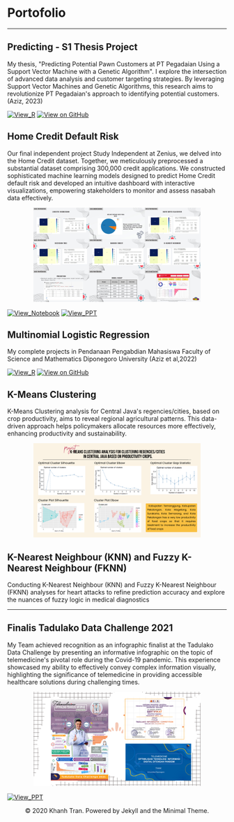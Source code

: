 # Portofolio
---
## Predicting - S1 Thesis Project
My thesis, "Predicting Potential Pawn Customers at PT Pegadaian Using a Support Vector Machine with a Genetic Algorithm". I explore the intersection of advanced data analysis and customer targeting strategies. By leveraging Support Vector Machines and Genetic Algorithms, this research aims to revolutionize PT Pegadaian's approach to identifying potential customers. (Aziz, 2023)

[![View_R](https://img.shields.io/badge/R%20Studio-logo%3DRStudio?logo=R&logoColor=blue&color=pink)](https://github.com/muhammadazizch/Genetic-Algorithm/blob/main/Syntax.R)
[![View on GitHub](https://img.shields.io/badge/GitHub-View_on_GitHub-blue?logo=GitHub)](https://github.com/muhammadazizch/Genetic-Algorithm)


## Home Credit Default Risk
Our final independent project Study Independent at Zenius, we delved into the Home Credit dataset. Together, we meticulously preprocessed a substantial dataset comprising 300,000 credit applications. We constructed sophisticated machine learning models designed to predict Home Credit default risk and developed an intuitive dashboard with interactive visualizations, empowering stakeholders to monitor and assess nasabah data effectively.
<br>
<center><img src="images/Final_Project.png" width="384" height="216" alt="Infographic"/></center>

[![View_Notebook](https://img.shields.io/badge/Google_Colab-logo%3DGoogle%20Colab?logo=Google%20Colab&logoColor=orange&color=grey
)](https://colab.research.google.com/drive/10YoELq7qfbHt-wuevbzBtzSvQesJehF-#scrollTo=JfEaivuS9uK7)
[![View_PPT](https://img.shields.io/badge/Microsoft%20PowerPoint-logo%3DMicrosoft%20PowerPoint?logo=Microsoft%20PowerPoint&logoColor=orange&color=white)](https://docs.google.com/presentation/d/1T52yEULFplWzGRg4oN6xYld42b0oX6VrMzHx4PnY1Qk/edit?usp=sharing)


## Multinomial Logistic Regression
My complete projects in Pendanaan Pengabdian Mahasiswa Faculty of Science and Mathematics Diponegoro University (Aziz et al,2022)

[![View_R](https://img.shields.io/badge/R%20Studio-logo%3DRStudio?logo=R&logoColor=blue&color=pink)](https://github.com/muhammadazizch/Multinomial-Logistic-Regression/blob/main/multinomial.R)
[![View on GitHub](https://img.shields.io/badge/GitHub-View_on_GitHub-blue?logo=GitHub)](https://github.com/muhammadazizch/Multinomial-Logistic-Regression)


## K-Means Clustering 
K-Means Clustering analysis for Central Java's regencies/cities, based on crop productivity, aims to reveal regional agricultural patterns. This data-driven approach helps policymakers allocate resources more effectively, enhancing productivity and sustainability.
<br>
<center><img src="images/K-Means.png" width="384" height="216" alt="Infographic"/></center>

## K-Nearest Neighbour (KNN) and Fuzzy K-Nearest Neighbour (FKNN)
Conducting K-Nearest Neighbour (KNN) and Fuzzy K-Nearest Neighbour (FKNN) analyses for heart attacks to refine prediction accuracy and explore the nuances of fuzzy logic in medical diagnostics

---
## Finalis Tadulako Data Challenge 2021
My Team achieved recognition as an infographic finalist at the Tadulako Data Challenge by presenting an informative infographic on the topic of telemedicine's pivotal role during the Covid-19 pandemic. This experience showcased my ability to effectively convey complex information visually, highlighting the significance of telemedicine in providing accessible healthcare solutions during challenging times.
<br>
<center><img src="images/Tadulako.png" width="384" height="216" alt="Infographic"/></center>

[![View_PPT](https://img.shields.io/badge/Microsoft%20PowerPoint-logo%3DMicrosoft%20PowerPoint?logo=Microsoft%20PowerPoint&logoColor=orange&color=white)](https://docs.google.com/presentation/d/17-qftVDoq8JTAltv_7jiFHNB1PFUd65fqD_bEfE3_Ok/edit?usp=sharing)

<center>© 2020 Khanh Tran. Powered by Jekyll and the Minimal Theme.</center>
